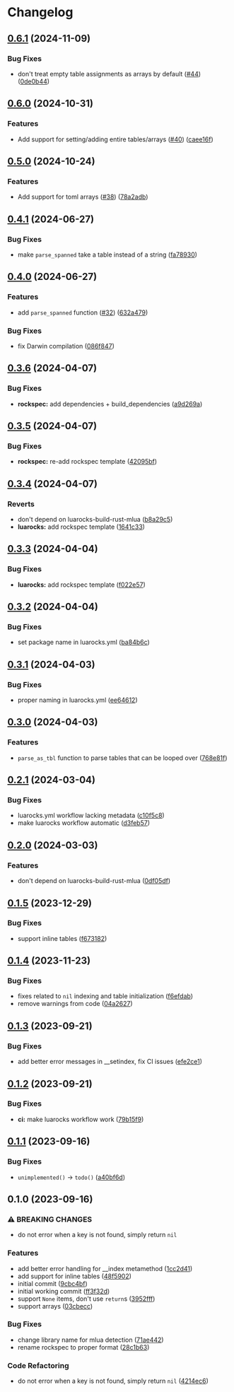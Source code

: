 # Changelog

## [0.6.1](https://github.com/nvim-neorocks/toml-edit.lua/compare/v0.6.0...v0.6.1) (2024-11-09)


### Bug Fixes

* don't treat empty table assignments as arrays by default ([#44](https://github.com/nvim-neorocks/toml-edit.lua/issues/44)) ([0de0b44](https://github.com/nvim-neorocks/toml-edit.lua/commit/0de0b44b18f23d4b086b356869e858ad641c3ee3))

## [0.6.0](https://github.com/nvim-neorocks/toml-edit.lua/compare/v0.5.0...v0.6.0) (2024-10-31)


### Features

* Add support for setting/adding entire tables/arrays ([#40](https://github.com/nvim-neorocks/toml-edit.lua/issues/40)) ([caee16f](https://github.com/nvim-neorocks/toml-edit.lua/commit/caee16f01a3a09830dc5312bb84a0b5003c85a33))

## [0.5.0](https://github.com/nvim-neorocks/toml-edit.lua/compare/v0.4.1...v0.5.0) (2024-10-24)


### Features

* Add support for toml arrays ([#38](https://github.com/nvim-neorocks/toml-edit.lua/issues/38)) ([78a2adb](https://github.com/nvim-neorocks/toml-edit.lua/commit/78a2adb103116025fb353e2b5a628b30fda77b55))

## [0.4.1](https://github.com/vhyrro/toml-edit.lua/compare/v0.4.0...v0.4.1) (2024-06-27)


### Bug Fixes

* make `parse_spanned` take a table instead of a string ([fa78930](https://github.com/vhyrro/toml-edit.lua/commit/fa78930b748265949b73daa8206d092e7f43f323))

## [0.4.0](https://github.com/vhyrro/toml-edit.lua/compare/v0.3.6...v0.4.0) (2024-06-27)


### Features

* add `parse_spanned` function ([#32](https://github.com/vhyrro/toml-edit.lua/issues/32)) ([632a479](https://github.com/vhyrro/toml-edit.lua/commit/632a47966e810ced1e752606df3883f90ec7d19e))


### Bug Fixes

* fix Darwin compilation ([086f847](https://github.com/vhyrro/toml-edit.lua/commit/086f847f63811954038748dd9a981eae057a9062))

## [0.3.6](https://github.com/vhyrro/toml-edit.lua/compare/v0.3.5...v0.3.6) (2024-04-07)


### Bug Fixes

* **rockspec:** add dependencies + build_dependencies ([a9d269a](https://github.com/vhyrro/toml-edit.lua/commit/a9d269ad34b07a610fa046f00c2a552a66473263))

## [0.3.5](https://github.com/vhyrro/toml-edit.lua/compare/v0.3.4...v0.3.5) (2024-04-07)


### Bug Fixes

* **rockspec:** re-add rockspec template ([42095bf](https://github.com/vhyrro/toml-edit.lua/commit/42095bf5221a145d09028862791327312ec76723))

## [0.3.4](https://github.com/vhyrro/toml-edit.lua/compare/v0.3.3...v0.3.4) (2024-04-07)


### Reverts

* don't depend on luarocks-build-rust-mlua ([b8a29c5](https://github.com/vhyrro/toml-edit.lua/commit/b8a29c53d83fc6e4622caa5cdd4e9ada86fe3cbc))
* **luarocks:** add rockspec template ([1641c33](https://github.com/vhyrro/toml-edit.lua/commit/1641c338b5c3522d447880c38ec9606da58fb3f7))

## [0.3.3](https://github.com/vhyrro/toml-edit.lua/compare/v0.3.2...v0.3.3) (2024-04-04)


### Bug Fixes

* **luarocks:** add rockspec template ([f022e57](https://github.com/vhyrro/toml-edit.lua/commit/f022e57c308876231cc8db1a812171b521ea813f))

## [0.3.2](https://github.com/vhyrro/toml-edit.lua/compare/v0.3.1...v0.3.2) (2024-04-04)


### Bug Fixes

* set package name in luarocks.yml ([ba84b6c](https://github.com/vhyrro/toml-edit.lua/commit/ba84b6c7b976d0dedcc4c7f338091320cea7a28e))

## [0.3.1](https://github.com/vhyrro/toml-edit.lua/compare/v0.3.0...v0.3.1) (2024-04-03)


### Bug Fixes

* proper naming in luarocks.yml ([ee64612](https://github.com/vhyrro/toml-edit.lua/commit/ee64612607dd4b4ebd1f65d6e37fbdf07e8e70bc))

## [0.3.0](https://github.com/vhyrro/toml-edit.lua/compare/v0.2.1...v0.3.0) (2024-04-03)


### Features

* `parse_as_tbl` function to parse tables that can be looped over ([768e81f](https://github.com/vhyrro/toml-edit.lua/commit/768e81f746d1f59c4c178dd1223df22b6602dcf4))

## [0.2.1](https://github.com/vhyrro/toml-edit.lua/compare/v0.2.0...v0.2.1) (2024-03-04)


### Bug Fixes

* luarocks.yml workflow lacking metadata ([c10f5c8](https://github.com/vhyrro/toml-edit.lua/commit/c10f5c89ecb9b6b75511cf90c7c20181f01a3a00))
* make luarocks workflow automatic ([d3feb57](https://github.com/vhyrro/toml-edit.lua/commit/d3feb57fa12c0e76aa1ba49fe8541d5b9130faf2))

## [0.2.0](https://github.com/vhyrro/toml-edit.lua/compare/v0.1.5...v0.2.0) (2024-03-03)


### Features

* don't depend on luarocks-build-rust-mlua ([0df05df](https://github.com/vhyrro/toml-edit.lua/commit/0df05df3ee337df006f6f040db81ed1cf49ceee6))

## [0.1.5](https://github.com/vhyrro/toml-edit.lua/compare/v0.1.4...v0.1.5) (2023-12-29)


### Bug Fixes

* support inline tables ([f673182](https://github.com/vhyrro/toml-edit.lua/commit/f6731821282dbead2425215a82f3adec42fa71ac))

## [0.1.4](https://github.com/vhyrro/toml-edit.lua/compare/v0.1.3...v0.1.4) (2023-11-23)


### Bug Fixes

* fixes related to `nil` indexing and table initialization ([f6efdab](https://github.com/vhyrro/toml-edit.lua/commit/f6efdab4ca6fab276f172060971781dc42a94f2d))
* remove warnings from code ([04a2627](https://github.com/vhyrro/toml-edit.lua/commit/04a262731a7e8676bcb0bc6a5ff4156dffe6a571))

## [0.1.3](https://github.com/vhyrro/toml-edit.lua/compare/v0.1.2...v0.1.3) (2023-09-21)


### Bug Fixes

* add better error messages in __setindex, fix CI issues ([efe2ce1](https://github.com/vhyrro/toml-edit.lua/commit/efe2ce154dd4ed35e00a15a8e2cf0edd7406642b))

## [0.1.2](https://github.com/vhyrro/toml-edit.lua/compare/v0.1.1...v0.1.2) (2023-09-21)


### Bug Fixes

* **ci:** make luarocks workflow work ([79b15f9](https://github.com/vhyrro/toml-edit.lua/commit/79b15f95da7467e57004ef02fe6b62158dbbc690))

## [0.1.1](https://github.com/vhyrro/toml-edit.lua/compare/v0.1.0...v0.1.1) (2023-09-16)


### Bug Fixes

* `unimplemented()` -&gt; `todo()` ([a40bf6d](https://github.com/vhyrro/toml-edit.lua/commit/a40bf6de4d57a017f620fd6c163227dacc75b4c6))

## 0.1.0 (2023-09-16)


### ⚠ BREAKING CHANGES

* do not error when a key is not found, simply return `nil`

### Features

* add better error handling for __index metamethod ([1cc2d41](https://github.com/vhyrro/toml-edit.lua/commit/1cc2d4198d9ee9ccd7b8c8f2d9b3171b76a483d6))
* add support for inline tables ([48f5902](https://github.com/vhyrro/toml-edit.lua/commit/48f5902a1a206b89b5af2b018e4aee7609589320))
* initial commit ([9cbc4bf](https://github.com/vhyrro/toml-edit.lua/commit/9cbc4bf6900c1e963e64c6500111b2e792132884))
* initial working commit ([ff3f32d](https://github.com/vhyrro/toml-edit.lua/commit/ff3f32d697782ba2d71522275887c49a348af0dc))
* support `None` items, don't use `return`s ([3952fff](https://github.com/vhyrro/toml-edit.lua/commit/3952fffdb7b5a40f5640deee2cb4e2c84d244fb4))
* support arrays ([03cbecc](https://github.com/vhyrro/toml-edit.lua/commit/03cbecce7274dc0026e6a7a3cdb743f1a1f195fa))


### Bug Fixes

* change library name for mlua detection ([71ae442](https://github.com/vhyrro/toml-edit.lua/commit/71ae44241b7c51750ce70080270bad71c8d63577))
* rename rockspec to proper format ([28c1b63](https://github.com/vhyrro/toml-edit.lua/commit/28c1b638ab8507e0af9955fe31d2a7cd7511828e))


### Code Refactoring

* do not error when a key is not found, simply return `nil` ([4214ec6](https://github.com/vhyrro/toml-edit.lua/commit/4214ec610a28660c01340a008f8217fa423cc880))
